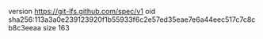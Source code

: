 version https://git-lfs.github.com/spec/v1
oid sha256:113a3a0e239123920f1b55933f6c2e57ed35eae7e6a44eec517c7c8cb8c3eeaa
size 163
